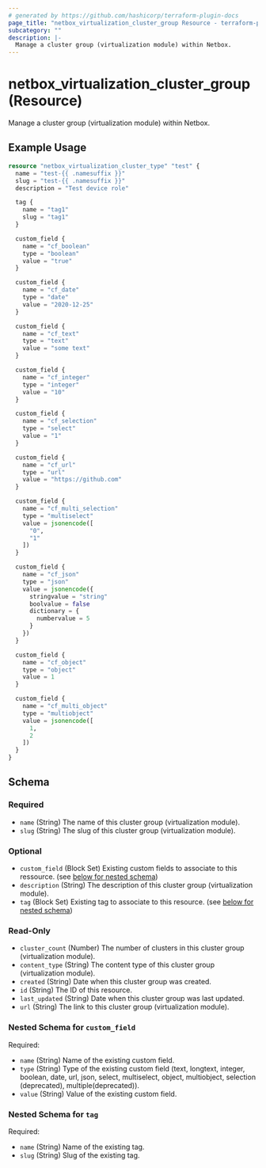 ```yaml
---
# generated by https://github.com/hashicorp/terraform-plugin-docs
page_title: "netbox_virtualization_cluster_group Resource - terraform-provider-netbox"
subcategory: ""
description: |-
  Manage a cluster group (virtualization module) within Netbox.
---
```


# netbox_virtualization_cluster_group (Resource)

Manage a cluster group (virtualization module) within Netbox.

## Example Usage

```terraform
resource "netbox_virtualization_cluster_type" "test" {
  name = "test-{{ .namesuffix }}"
  slug = "test-{{ .namesuffix }}"
  description = "Test device role"

  tag {
    name = "tag1"
    slug = "tag1"
  }

  custom_field {
    name = "cf_boolean"
    type = "boolean"
    value = "true"
  }

  custom_field {
    name = "cf_date"
    type = "date"
    value = "2020-12-25"
  }

  custom_field {
    name = "cf_text"
    type = "text"
    value = "some text"
  }

  custom_field {
    name = "cf_integer"
    type = "integer"
    value = "10"
  }

  custom_field {
    name = "cf_selection"
    type = "select"
    value = "1"
  }

  custom_field {
    name = "cf_url"
    type = "url"
    value = "https://github.com"
  }

  custom_field {
    name = "cf_multi_selection"
    type = "multiselect"
    value = jsonencode([
      "0",
      "1"
    ])
  }

  custom_field {
    name = "cf_json"
    type = "json"
    value = jsonencode({
      stringvalue = "string"
      boolvalue = false
      dictionary = {
        numbervalue = 5
      }
    })
  }

  custom_field {
    name = "cf_object"
    type = "object"
    value = 1
  }

  custom_field {
    name = "cf_multi_object"
    type = "multiobject"
    value = jsonencode([
      1,
      2
    ])
  }
}
```

<!-- schema generated by tfplugindocs -->
## Schema

### Required

- `name` (String) The name of this cluster group (virtualization module).
- `slug` (String) The slug of this cluster group (virtualization module).

### Optional

- `custom_field` (Block Set) Existing custom fields to associate to this ressource. (see [below for nested schema](#nestedblock--custom_field))
- `description` (String) The description of this cluster group (virtualization module).
- `tag` (Block Set) Existing tag to associate to this resource. (see [below for nested schema](#nestedblock--tag))

### Read-Only

- `cluster_count` (Number) The number of clusters in this cluster group (virtualization module).
- `content_type` (String) The content type of this cluster group (virtualization module).
- `created` (String) Date when this cluster group was created.
- `id` (String) The ID of this resource.
- `last_updated` (String) Date when this cluster group was last updated.
- `url` (String) The link to this cluster group (virtualization module).

<a id="nestedblock--custom_field"></a>
### Nested Schema for `custom_field`

Required:

- `name` (String) Name of the existing custom field.
- `type` (String) Type of the existing custom field (text, longtext, integer, boolean, date, url, json, select, multiselect, object, multiobject, selection (deprecated), multiple(deprecated)).
- `value` (String) Value of the existing custom field.


<a id="nestedblock--tag"></a>
### Nested Schema for `tag`

Required:

- `name` (String) Name of the existing tag.
- `slug` (String) Slug of the existing tag.


